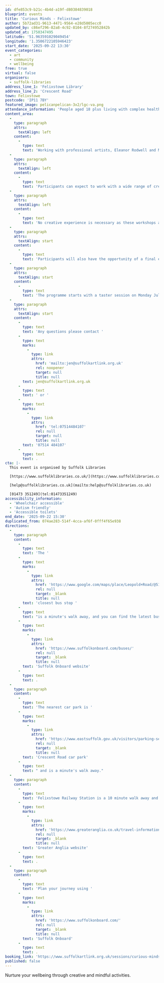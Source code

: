 ```yaml
---
id: dfe853c9-b21c-4b4d-a19f-d80384839018
blueprint: events
title: 'Curious Minds - Felixstowe'
author: 5b72ad31-9613-4471-9564-e28d5005ecc0
updated_by: c86ef296-82a8-4c92-8104-8f274952842b
updated_at: 1750347495
latitude: '51.963591029049454'
longitude: '1.3506722105946423'
start_date: '2025-09-22 13:30'
event_categories:
  - art
  - community
  - wellbeing
free: true
virtual: false
organisers:
  - suffolk-libraries
address_line_1: 'Felixstowe Library'
address_line_2: 'Crescent Road'
town: Felixstowe
postcode: 'IP11 7BY'
featured_image: pelicanpelican-3x2/lgc-va.png
attendance_information: 'People aged 18 plus living with complex health needs'
content_area:
  -
    type: paragraph
    attrs:
      textAlign: left
    content:
      -
        type: text
        text: 'Working with professional artists, Eleanor Rodwell and Michelle Brace, participants will explore aspects of the collections from the Food Museum in Stowmarket to inspire their creativity. '
  -
    type: paragraph
    attrs:
      textAlign: left
    content:
      -
        type: text
        text: 'Participants can expect to work with a wide range of creative techniques including relaxation techniques, digital photography, textiles, 3D clay and sculptural art, drawing and experimental mark making. '
  -
    type: paragraph
    attrs:
      textAlign: left
    content:
      -
        type: text
        text: 'No creative experience is necessary as these workshops are an opportunity to connect, learn and develop new skills to promote overall wellbeing.'
  -
    type: paragraph
    attrs:
      textAlign: start
    content:
      -
        type: text
        text: 'Participants will also have the opportunity of a final exhibition at the library as part of the programme.'
  -
    type: paragraph
    attrs:
      textAlign: start
    content:
      -
        type: text
        text: 'The programme starts with a taster session on Monday July 28th 1.30-3.30pm for 12 weeks ending on Monday October 13th.'
  -
    type: paragraph
    attrs:
      textAlign: start
    content:
      -
        type: text
        text: 'Any questions please contact '
      -
        type: text
        marks:
          -
            type: link
            attrs:
              href: 'mailto:jen@suffolkartlink.org.uk'
              rel: noopener
              target: null
              title: null
        text: jen@suffolkartlink.org.uk
      -
        type: text
        text: ' or '
      -
        type: text
        marks:
          -
            type: link
            attrs:
              href: 'tel:07514484107'
              rel: null
              target: null
              title: null
        text: '07514 484107'
      -
        type: text
        text: .
cta: |-
  This event is organised by Suffolk Libraries

  [https://www.suffolklibraries.co.uk/](https://www.suffolklibraries.co.uk/) 

  [help@suffolklibraries.co.uk](mailto:help@suffolklibraries.co.uk)

  [01473 351249](tel:01473351249)
accessibility_information:
  - 'Wheelchair accessible'
  - 'Autism friendly'
  - 'Accessible toilets'
end_date: '2025-09-22 15:30'
duplicated_from: 074ae283-514f-4cca-af6f-0fff4f65e938
directions:
  -
    type: paragraph
    content:
      -
        type: text
        text: 'The '
      -
        type: text
        marks:
          -
            type: link
            attrs:
              href: 'https://www.google.com/maps/place/Leopold+Road/@51.9634239,1.3477699,17z/data=!4m23!1m16!4m15!1m6!1m2!1s0x47d9777cff0cc81f:0x9f3860b27bec7c07!2sLeopold+Road,+Felixstowe+IP11+7PD!2m2!1d1.3499852!2d51.9633712!1m6!1m2!1s0x47d9777da813e84b:0x18914f6ca1566d3b!2sFelixstowe+Library,+Crescent+Rd,+Felixstowe+IP11+7BY!2m2!1d1.3506955!2d51.9634387!3e2!3m5!1s0x47d9777cff0cc81f:0x9f3860b27bec7c07!8m2!3d51.9633712!4d1.3499852!16s%2Fg%2F1q67g9s_l?entry=ttu'
              rel: null
              target: _blank
              title: null
        text: 'closest bus stop '
      -
        type: text
        text: "is a minute's walk away, and you can find the latest bus timetables on the "
      -
        type: text
        marks:
          -
            type: link
            attrs:
              href: 'https://www.suffolkonboard.com/buses/'
              rel: null
              target: _blank
              title: null
        text: 'Suffolk Onboard website'
      -
        type: text
        text: .
  -
    type: paragraph
    content:
      -
        type: text
        text: 'The nearest car park is '
      -
        type: text
        marks:
          -
            type: link
            attrs:
              href: 'https://www.eastsuffolk.gov.uk/visitors/parking-services/car-parks/'
              rel: null
              target: _blank
              title: null
        text: 'Crescent Road car park'
      -
        type: text
        text: " and is a minute's walk away."
  -
    type: paragraph
    content:
      -
        type: text
        text: 'Felixstowe Railway Station is a 10 minute walk away and can find train times on the '
      -
        type: text
        marks:
          -
            type: link
            attrs:
              href: 'https://www.greateranglia.co.uk/travel-information/station-information/flx'
              rel: null
              target: _blank
              title: null
        text: 'Greater Anglia website'
      -
        type: text
        text: .
  -
    type: paragraph
    content:
      -
        type: text
        text: 'Plan your journey using '
      -
        type: text
        marks:
          -
            type: link
            attrs:
              href: 'https://www.suffolkonboard.com/'
              rel: null
              target: _blank
              title: null
        text: 'Suffolk Onboard'
      -
        type: text
        text: .
booking_link: 'https://www.suffolkartlink.org.uk/sessions/curious-minds-felixstowe-25/'
published: false
---
```

Nurture your wellbeing through creative and mindful activities.